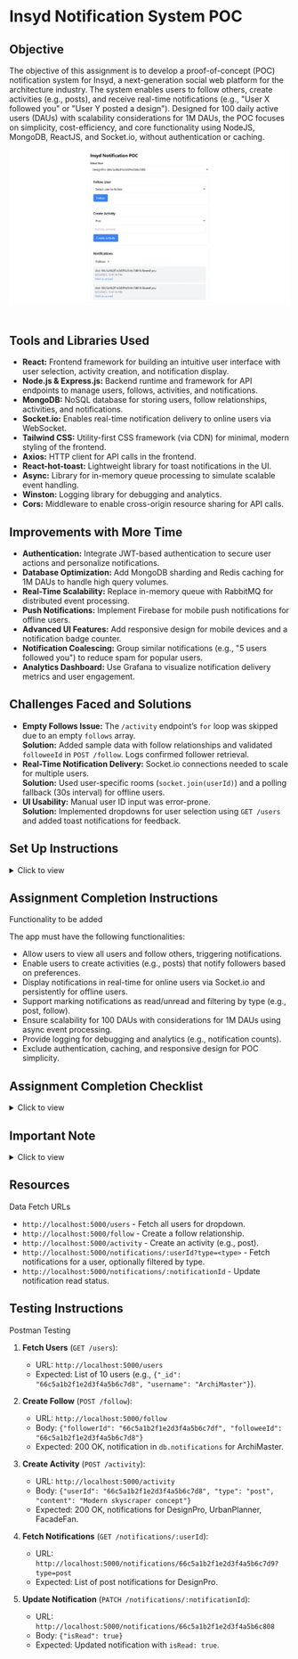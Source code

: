 # Insyd Notification System POC

## Objective

The objective of this assignment is to develop a proof-of-concept (POC) notification system for Insyd, a next-generation social web platform for the architecture industry. The system enables users to follow others, create activities (e.g., posts), and receive real-time notifications (e.g., "User X followed you" or "User Y posted a design"). Designed for 100 daily active users (DAUs) with scalability considerations for 1M DAUs, the POC focuses on simplicity, cost-efficiency, and core functionality using NodeJS, MongoDB, ReactJS, and Socket.io, without authentication or caching.

<div style="text-align: center;">
     <img src="images\home_page.jpeg" alt="ui">
</div>
<br/>

## Tools and Libraries Used

- **React:** Frontend framework for building an intuitive user interface with user selection, activity creation, and notification display.
- **Node.js & Express.js:** Backend runtime and framework for API endpoints to manage users, follows, activities, and notifications.
- **MongoDB:** NoSQL database for storing users, follow relationships, activities, and notifications.
- **Socket.io:** Enables real-time notification delivery to online users via WebSocket.
- **Tailwind CSS:** Utility-first CSS framework (via CDN) for minimal, modern styling of the frontend.
- **Axios:** HTTP client for API calls in the frontend.
- **React-hot-toast:** Lightweight library for toast notifications in the UI.
- **Async:** Library for in-memory queue processing to simulate scalable event handling.
- **Winston:** Logging library for debugging and analytics.
- **Cors:** Middleware to enable cross-origin resource sharing for API calls.

## Improvements with More Time

- **Authentication:** Integrate JWT-based authentication to secure user actions and personalize notifications.
- **Database Optimization:** Add MongoDB sharding and Redis caching for 1M DAUs to handle high query volumes.
- **Real-Time Scalability:** Replace in-memory queue with RabbitMQ for distributed event processing.
- **Push Notifications:** Implement Firebase for mobile push notifications for offline users.
- **Advanced UI Features:** Add responsive design for mobile devices and a notification badge counter.
- **Notification Coalescing:** Group similar notifications (e.g., "5 users followed you") to reduce spam for popular users.
- **Analytics Dashboard:** Use Grafana to visualize notification delivery metrics and user engagement.

## Challenges Faced and Solutions

- **Empty Follows Issue:** The `/activity` endpoint’s `for` loop was skipped due to an empty `follows` array.\
  **Solution:** Added sample data with follow relationships and validated `followeeId` in `POST /follow`. Logs confirmed follower retrieval.
- **Real-Time Notification Delivery:** Socket.io connections needed to scale for multiple users.\
  **Solution:** Used user-specific rooms (`socket.join(userId)`) and a polling fallback (30s interval) for offline users.
- **UI Usability:** Manual user ID input was error-prone.\
  **Solution:** Implemented dropdowns for user selection using `GET /users` and added toast notifications for feedback.

## Set Up Instructions

<details>
<summary>Click to view</summary>summary>

1. **Clone Repositories**:

   - Backend: `git clone github.com/example/insyd-backend`
   - Frontend: `git clone github.com/example/insyd-frontend`

2. **Backend Setup** (`insyd-backend`):

   - Install dependencies: `npm install`
   - Ensure MongoDB is running locally or via Atlas (`mongodb://localhost:27017/insyd`).
   - Import sample data:

     ```bash
     mongoimport --db insyd --collection users --file data/users.json --jsonArray
     mongoimport --db insyd --collection follows --file data/follows.json --jsonArray
     mongoimport --db insyd --collection activities --file data/activities.json --jsonArray
     mongoimport --db insyd --collection notifications --file data/notifications.json --jsonArray
     ```
   - Start server: `node app.js`

3. **Frontend Setup** (`insyd-frontend`):

   - Install dependencies: `npm install`
   - Start app: `npm start`
   - Access at `http://localhost:3000`

4. **Testing**:

   - Use Postman to test API endpoints (see below).
   - Verify frontend displays users, follows, and notifications.
</details>

## Assignment Completion Instructions

Functionality to be added

The app must have the following functionalities:

- Allow users to view all users and follow others, triggering notifications.
- Enable users to create activities (e.g., posts) that notify followers based on preferences.
- Display notifications in real-time for online users via Socket.io and persistently for offline users.
- Support marking notifications as read/unread and filtering by type (e.g., post, follow).
- Ensure scalability for 100 DAUs with considerations for 1M DAUs using async event processing.
- Provide logging for debugging and analytics (e.g., notification counts).
- Exclude authentication, caching, and responsive design for POC simplicity.

## Assignment Completion Checklist
<details>
<summary>Click to view</summary>

- The completion checklist includes the following points:
  - [x] I have completed all the functionalities asked in the assignment.

  - [x] I have used only the resources (NodeJS, Express, MongoDB, ReactJS, Socket.io, Tailwind CSS, etc.) specified.

  - [x] I have modified the README.md file based on assignment instructions.

  - [x] I have completed the assignment **ON TIME** (by 10:28 PM IST on Saturday, August 23, 2025).
- **Specific Checklist**:
  - [x] Implemented `GET /users` to display all users in the frontend dropdown.

  - [x] Enabled `POST /follow` to create relationships and notify followees.

  - [x] Ensured `POST /activity` generates notifications for followers, fixing the empty `follows` issue.

  - [x] Supported `GET /notifications/:userId` with type filtering and `PATCH /notifications/:notificationId` for read/unread toggling.

  - [x] Added sample data for users, follows, activities, and notifications.

  - [x] Verified real-time notifications via Socket.io and polling fallback.

  - [x] Tested all endpoints with Postman and frontend integration.
</details>

## Important Note
<details>
<summary>Click to view</summary>

- No user authentication is implemented; the app runs in demo mode with sample data.
- Responsive design is excluded for POC simplicity, but Tailwind CSS ensures a clean UI.
- Sample data is provided in `data/` directory for testing.
</details>

## Resources

Data Fetch URLs

- `http://localhost:5000/users` - Fetch all users for dropdown.
- `http://localhost:5000/follow` - Create a follow relationship.
- `http://localhost:5000/activity` - Create an activity (e.g., post).
- `http://localhost:5000/notifications/:userId?type=<type>` - Fetch notifications for a user, optionally filtered by type.
- `http://localhost:5000/notifications/:notificationId` - Update notification read status.

## Testing Instructions

Postman Testing

1. **Fetch Users** (`GET /users`):

   - URL: `http://localhost:5000/users`
   - Expected: List of 10 users (e.g., `{"_id": "66c5a1b2f1e2d3f4a5b6c7d8", "username": "ArchiMaster"}`).

2. **Create Follow** (`POST /follow`):

   - URL: `http://localhost:5000/follow`
   - Body: `{"followerId": "66c5a1b2f1e2d3f4a5b6c7df", "followeeId": "66c5a1b2f1e2d3f4a5b6c7d8"}`
   - Expected: 200 OK, notification in `db.notifications` for ArchiMaster.

3. **Create Activity** (`POST /activity`):

   - URL: `http://localhost:5000/activity`
   - Body: `{"userId": "66c5a1b2f1e2d3f4a5b6c7d8", "type": "post", "content": "Modern skyscraper concept"}`
   - Expected: 200 OK, notifications for DesignPro, UrbanPlanner, FacadeFan.

4. **Fetch Notifications** (`GET /notifications/:userId`):

   - URL: `http://localhost:5000/notifications/66c5a1b2f1e2d3f4a5b6c7d9?type=post`
   - Expected: List of post notifications for DesignPro.

5. **Update Notification** (`PATCH /notifications/:notificationId`):

   - URL: `http://localhost:5000/notifications/66c5a1b2f1e2d3f4a5b6c808`
   - Body: `{"isRead": true}`
   - Expected: Updated notification with `isRead: true`.
